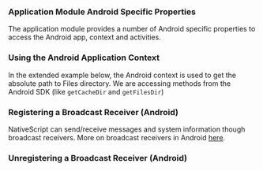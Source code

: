 ### Application Module Android Specific Properties

The application module provides a number of Android specific properties to access the Android app, context and activities.

<snippet id='app-class-properties'/>

### Using the Android Application Context

In the extended example below, the Android context is used to get the absolute path to Files directory.
We are accessing methods from the Android SDK (like `getCacheDir` and `getFilesDir`)

<snippet id='app-android-dirs-code'/>

### Registering a Broadcast Receiver (Android)

NativeScript can send/receive messages and system information though broadcast receivers.
More on broadcast receivers in Android [here](https://developer.android.com/guide/components/broadcasts).

<snippet id='app-android-broadcast-code'/>

### Unregistering a Broadcast Receiver (Android)

<snippet id='app-android-broadcast-unregister-code'/>

